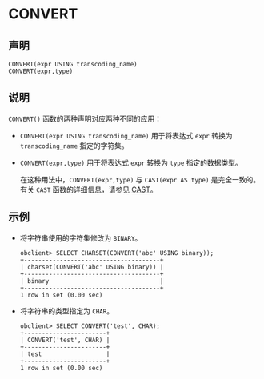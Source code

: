 CONVERT 
============================



声明 
-----------------------

```unknow
CONVERT(expr USING transcoding_name)
CONVERT(expr,type)
```



说明 
-----------------------

`CONVERT()` 函数的两种声明对应两种不同的应用：

* `CONVERT(expr USING transcoding_name)` 用于将表达式 `expr` 转换为 `transcoding_name` 指定的字符集。

  

* `CONVERT(expr,type)` 用于将表达式 `expr` 转换为 `type` 指定的数据类型。

  在这种用法中，`CONVERT(expr,type)` 与 `CAST(expr AS type)` 是完全一致的。有关 `CAST` 函数的详细信息，请参见 [CAST](/zh-CN/10.sql-reference/3.sql-reference-functions/2.single-row-functions/3.conversion-functions/1.cast.md)。
  




示例 
-----------------------

* 将字符串使用的字符集修改为 `BINARY`。

  ```unknow
  obclient> SELECT CHARSET(CONVERT('abc' USING binary));
  +--------------------------------------+
  | charset(CONVERT('abc' USING binary)) |
  +--------------------------------------+
  | binary                               |
  +--------------------------------------+
  1 row in set (0.00 sec)
  ```

  

* 将字符串的类型指定为 `CHAR`。

  ```unknow
  obclient> SELECT CONVERT('test', CHAR);
  +-----------------------+
  | CONVERT('test', CHAR) |
  +-----------------------+
  | test                  |
  +-----------------------+
  1 row in set (0.00 sec)
  ```

  




